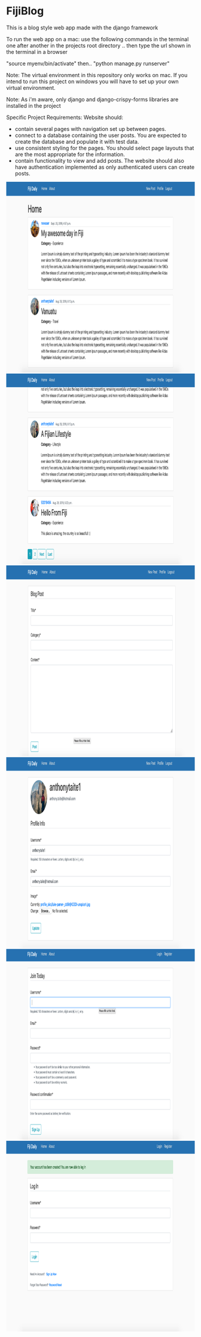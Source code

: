 # FijiBlog

This is a blog style web app made with the django framework 

To run the web app on a mac:
use the following commands in the terminal one after another in the projects root directory ..
then type the url shown in the terminal in a browser

"source myenv/bin/activate" then..
"python manage.py runserver"

Note: The virtual environment in this repository only works on mac. If you intend to run this project on windows
you will have to set up your own virtual environment.

Note: As i'm aware, only django and django-crispy-forms libraries are installed in the project 

Specific Project Requirements:
Website should:
- contain several pages with navigation set up between pages.
- connect to a database containing the user posts. You are expected to create the database and populate it with test data.
- use consistent styling for the pages. You should select page layouts that are the most appropriate for the information.
- contain functionality to view and add posts. The website should also have authentication implemented as only 
  authenticated users can create posts.
  
<img src="images/home1.png" width="1000" height="510">
<img src="images/home2.png" width="1000" height="510">
<img src="images/newpost.png" width="1000" height="510">
<img src="images/profile.png" width="1000" height="510">
<img src="images/register.png" width="1000" height="510">
<img src="images/registered.png" width="1000" height="510">
